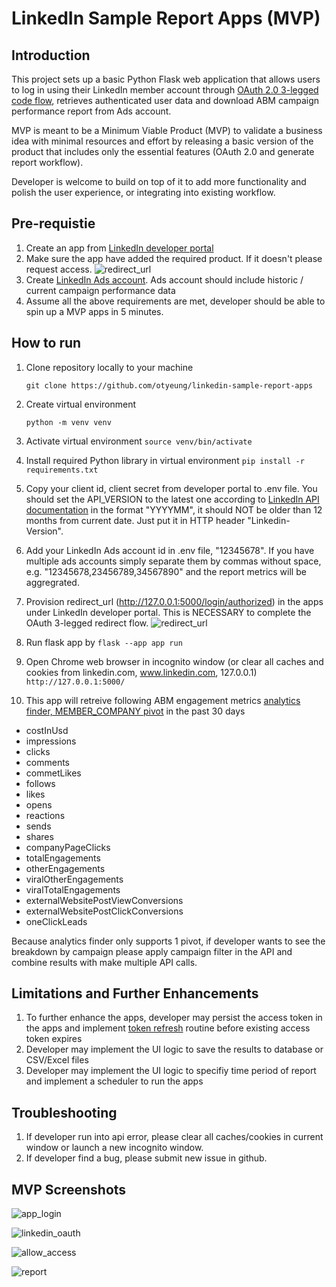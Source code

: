 # LinkedIn Sample Report Apps (MVP)

## Introduction

This project sets up a basic Python Flask web application that allows users to log in using their LinkedIn member account through [OAuth 2.0 3-legged code flow](https://learn.microsoft.com/en-gb/linkedin/shared/authentication/authorization-code-flow?context=linkedin%2Fcontext&tabs=HTTPS1), retrieves authenticated user data and download ABM campaign performance report from Ads account.

MVP is meant to be a Minimum Viable Product (MVP) to validate a business idea with minimal resources and effort by releasing a basic version of the product that includes only the essential features (OAuth 2.0 and generate report workflow).

Developer is welcome to build on top of it to add more functionality and polish the user experience, or integrating into existing workflow.

## Pre-requistie

1. Create an app from [LinkedIn developer portal](https://developer.linkedin.com)
2. Make sure the app have added the required product. If it doesn't please request access. ![redirect_url](screenshots/advertising_api.png)
3. Create [LinkedIn Ads account](https://www.linkedin.com/help/linkedin/answer/a426102/create-an-ad-account-in-campaign-manager-as-a-new-advertiser). Ads account should include historic / current campaign performance data
4. Assume all the above requirements are met, developer should be able to spin up a MVP apps in 5 minutes.

## How to run

1. Clone repository locally to your machine

   `git clone https://github.com/otyeung/linkedin-sample-report-apps`

2. Create virtual environment

   `python -m venv venv`

3. Activate virtual environment
   `source venv/bin/activate`

4. Install required Python library in virtual environment
   `pip install -r requirements.txt`

5. Copy your client id, client secret from developer portal to .env file. You should set the API_VERSION to the latest one according to [LinkedIn API documentation](https://learn.microsoft.com/en-us/linkedin/marketing/versioning?view=li-lms-2024-06) in the format "YYYYMM", it should NOT be older than 12 months from current date. Just put it in HTTP header "Linkedin-Version".

6. Add your LinkedIn Ads account id in .env file, "12345678". If you have multiple ads accounts simply separate them by commas without space, e.g. "12345678,23456789,34567890" and the report metrics will be aggregrated.

7. Provision redirect_url (http://127.0.0.1:5000/login/authorized) in the apps under LinkedIn developer portal. This is NECESSARY to complete the OAuth 3-legged redirect flow.
   ![redirect_url](screenshots/redirect_url.png)

8. Run flask app by
   `flask --app app run`

9. Open Chrome web browser in incognito window (or clear all caches and cookies from linkedin.com, www.linkedin.com, 127.0.0.1)
   `http://127.0.0.1:5000/`

10. This app will retreive following ABM engagement metrics [analytics finder, MEMBER_COMPANY pivot](https://learn.microsoft.com/en-us/linkedin/marketing/integrations/ads-reporting/ads-reporting?view=li-lms-2024-05&tabs=http#statistics-finder) in the past 30 days

- costInUsd
- impressions
- clicks
- comments
- commetLikes
- follows
- likes
- opens
- reactions
- sends
- shares
- companyPageClicks
- totalEngagements
- otherEngagements
- viralOtherEngagements
- viralTotalEngagements
- externalWebsitePostViewConversions
- externalWebsitePostClickConversions
- oneClickLeads

Because analytics finder only supports 1 pivot, if developer wants to see the breakdown by campaign please apply campaign filter in the API and combine results with make multiple API calls.

## Limitations and Further Enhancements

1. To further enhance the apps, developer may persist the access token in the apps and implement [token refresh](https://learn.microsoft.com/en-gb/linkedin/shared/authentication/authorization-code-flow?context=linkedin%2Fcontext&tabs=HTTPS1#step-5-refresh-access-token) routine before existing access token expires
2. Developer may implement the UI logic to save the results to database or CSV/Excel files
3. Developer may implement the UI logic to specifiy time period of report and implement a scheduler to run the apps

## Troubleshooting

1. If developer run into api error, please clear all caches/cookies in current window or launch a new incognito window.
2. If developer find a bug, please submit new issue in github.

## MVP Screenshots

![app_login](screenshots/app_login.png)

![linkedin_oauth](screenshots/linkedin_oauth.png)

![allow_access](screenshots/allow_access.png)

![report](screenshots/report.png)

